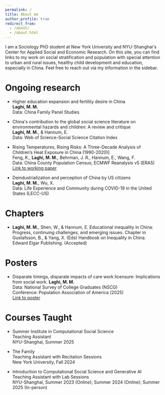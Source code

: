 ```yaml
---
permalink: /
title: About me
author_profile: true
redirect_from: 
  - /about/
  - /about.html
---
```

I am a Sociology PhD student at New York University and NYU-Shanghai's Center for Applied Social and Economic Research. On this site, you can find links to my work on social stratification and population with special attention to urban and rural issues, healthy child development and education, especially in China. Feel free to reach out via my information in the sidebar.

Ongoing research
======
* Higher education expansion and fertility desire in China  
**Laghi, M. M.**  
Data: China Family Panel Studies

* China's contribution to the global social science literature on environmental hazards and children: A review and critique  
**Laghi, M. M.**, & Hannum, E.  
Data: Web of Science-Social Science Citation Index  


* Rising Temperatures, Rising Risks: A Three-Decade Analysis of Children’s Heat Exposure in China (1990-2020)]  
Feng, K., **Laghi, M. M.**, Behrman, J. R., Hannum, E., Wang, F.  
Data: China County Population Census; ECMWF Reanalysis v5 (ERA5)
[Link to working paper](https://szkaifeng.github.io/pdf/FengLBHWChinaChildrenHeat1990t2020.pdf)
  
  
* Deindustrialization and perception of China by US citizens    
**Laghi, M. M.**, Wu, X.  
Data: Life Experience and Community during COVID-19 in the United States (LECC-US)

**Chapters**
======
* **Laghi, M. M.**, Shen, W., & Hannum, E. Educational inequality in China: Progress, continuing challenges, and emerging issues. Chapter in Gustafsson, B., & Yang, X. (Eds) Handbook on Inequality in China. Edward Elgar Publishing. (Accepted)




**Posters**
======
* Disparate timings, disparate impacts of care work licensure: Implications from social work.
**Laghi, M. M.**  
Data: National Survey of College Graduates (NSCG)  
Conference: Population Association of America (2025)  
[Link to poster](https://drive.google.com/file/d/1u6iMiZSQ4DAZybjtP-E8GFgm4uXGFwPj/view?usp=drive_link)



**Courses Taught**
======  
* Summer Institute in Computational Social Science  
Teaching Assistant  
NYU-Shanghai, Summer 2025

* The Family  
Teaching Assistant with Recitation Sessions  
New York University, Fall 2024

* Introduction to Computational Social Science and Generative AI  
Teaching Assistant with Lab Sessions  
NYU-Shanghai, Summer 2023 (Online); Summer 2024 (Online); Summer 2025 (In-person)




